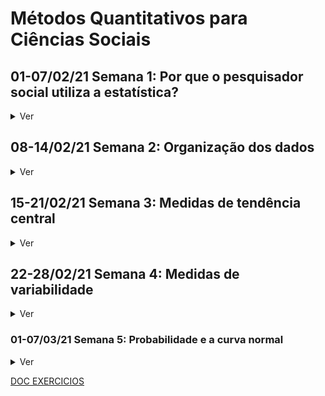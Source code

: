 # Métodos Quantitativos para Ciências Sociais

## 01-07/02/21 Semana 1: Por que o pesquisador social utiliza a estatística?
  <details>
    <summary>Ver</summary>
<h3> A Pesquisa Social</h3>
Hipóteses são ideias que cientistas sociais têm da natureza da realidade social, normalmente manifestada em uma afirmação sobre a relação de no mínimo duas variáveis: dependente (efeito presumido) e independente (causa presumida). Testar uma hipótese é necessário para garantir a veracidade das observações  características de fenômenos e comportamentos sociais, para além de opiniões tendenciosas e inválidas, em grande parte baseado em experiências pessoais. Algumas formas de coletar dados em pesquisas sociais são:
<ul>
<li> <b>Experimento</b> - Em um experimento você tem um grupo homogêneo que é parte submetido a uma variável independente enquanto a outra parte do grupo não é. Um exemplo de experimento, é analisar os efeitos do microcrédito em uma região por meio do grupo de controle (sem crédito) e de experimental (com crédito);</li>
<li> <b>Survey</b> - Em um Survey, não se tem controle e os  indivíduos não são atribuídos a grupos aleatoriamente. Em um survey é difícil atribuir causa e efeito, porém consegue-se investigar mais variáveis independentes. Uma survey seria conduzir um formulário sobre empreendimento em uma região e a partir dos seus resultados avaliar relações e tomar conclusões;</li>
<li> <b>Análise de Conteúdo</b> - Em uma análise de conteúdo o pesquisador procura objetivamente descrever o conteúdo de mensagens previamente elaboradas, por meio de unitarização e categorização. Um exemplo seria análise de comentários políticos em redes sociais, ou um outro exemplo, que foi realizado em 2001, é análise de publicação em uma revista sobre celebridades;</li>
<li> <b>Observação Participativa</b> - Em uma observação participativa, o pesquisador participa da vida cotidiana das pessoas sujeitas ao estudo Essa pesquisa pode ser realizada abertamente, ou de maneira disfarçada, sem que os indivíduos tenham consciência do processo, a fim de não se enviesar o comportamento dos participantes, observando, Ela pode ser conduzida observando, ouvindo ou interrogando pessoas. Espera-se a captação das significações e das experiências subjetivas dos participantes. Um bom exemplo seria as pesquisas de observação no campo religioso brasileiro, onde se obtém informações mais ricas acerca da cultura religiosa da comunidade;</li>
</ul>
  
<h3> Niveis de Dados</h3>
Os dados em uma pesquisa social desempenham pelo menos 3 funções importantes para os pesquisadores de acordo com seu nível de mensuração, pode-se:
<ul>
<li>Classificar ou categorizar no <b>nível nominal</b> de mensuração - onde se dispõem os casos em categorias, de forma a cada caso corresponder a uma categoria, e conta-se sua frequência de ocorrência, sem serem de forma algum classificado, disposto ou escalonado por sua qualidade. Um exemplo seria ser beneficiario do auxílio emergencial ou não;</li>
<li>Ordenar por postos no <b>nível ordinal</b> de mensuração - quando se quer ordenar seus casos, de forma a permitir a ordenação de categorias mas não a magnitude das diferenças. Um exemplo seria a ordenação de nível de intolerância;</li>
<li>Atribuir um escore no <b>nível intervalar</b> de mensuração - no intervalar além da ordenação há a magnitude da diferença entre as escalas, como por exemplo a idade ou grau de nível de intolerância;</li>
</ul>
  
<h3> Estátistica</h3>
As duas principais funções primordiais empregabilidade da estatística, é de <b>descrição</b> e <b>tomada de decisão.</b> Quanto a <b>descrição</b>, consiste em por meio de dispositivos estatísticos, como gráficos e distribuição de frequência, detectar e descrever padrões ou tendências, de forma que os dados quantitativos se tornem convenientes termos descritivos. Já a <b>tomada de decisão,</b> é quando usamos os dispositivos estatísticos, para além da descrição, tornar inferências de amostras e assim validar ou não suas hipóteses.
  </details>
  
  
  
  
## 08-14/02/21 Semana 2: Organização dos dados
  <details>
    <summary>Ver</summary>
<h3> Organização</h3> 
<img src="tabelafreqresumo.jpg">
<br>
<br>
<img src="https://render.githubusercontent.com/render/math?math=f=frequencia">
<br>
<br>
<img src="https://render.githubusercontent.com/render/math?math=proporcao=\frac{f}{N}">
<br>
<br>
<img src="https://render.githubusercontent.com/render/math?math=percentual=\frac{f}{N} \times 100">
<br>
<br>
<img src="https://render.githubusercontent.com/render/math?math=razao=\frac{f1}{f2}">

<h3> Tabulações cruzadas</h3>
Tabela que apresenta a distribuição (frequências e porcentagens) de uma variável (dependente) por categoria de uma ou mais variáveis(independentes). Se a variável independente está nas linhas, utilize a porcentagem por linha, se a variável independente está na coluna, utilize a porcentagem por coluna.
  </details>
  
  
  
  
## 15-21/02/21 Semana 3: Medidas de tendência central
  <details>
    <summary>Ver</summary>
  <h3>Moda</h3>
<li> Categoria que ocorre com maior frequência em uma distribuição.
<li> Nível de mensuração: nominal, ordinal ou intervalar;
<li> Forma da distribuição: mais apropriada para bimodal;
<li> Objetivo: medida de tendência central simples, mas um tanto grosseira.
  <h3>Mediana</h3>
<li> Nível de mensuração: ordinal ou intervalar;
<li> Forma da distribuição: mais apropriada para assimetria acentuada;
<li> Objetivo: medida precisa de tendência central (eventualmente pode ser usada para separar distribuições em 2 categorias).
<br><br><img src="https://render.githubusercontent.com/render/math?math=mediana=\frac{N%2B1}{2}">
<br><img src="https://render.githubusercontent.com/render/math?math=mediana(agrupada)=I%2B[\frac{\frac{N}{2}- f_a}{f}]h">
<br>Primeiro se deve encontrar onde está a mediana que estará em <img src="https://render.githubusercontent.com/render/math?math=\frac{N}{2}">.
<br>N = Número de casos na distribuição;
<br>Fa = Frequência acumulada abaixo do limite inferior do intervalo crítico (intervalo de classe que contém a mediana);
<br>I = Abaixo do limite inferior do intervalo crítico;
<br>f = Frequência dentro do intervalo crítico;
<br>h = Tamanho do intervalo de classe.
  <h3>Média</h3>
<li> É a medida de tendência central mais utilizada.
<li> Nível de mensuração: intervalar;
<li> Forma da distribuição: mais apropriada para simetria unimodal;
<li> Objetivo: medida precisa de tendência central; frequentemente usada para operações estatísticas mais avançadas, inclusive em testes de tomada de decisão.
<br><img src="https://render.githubusercontent.com/render/math?math=media=\frac{\sum{X}}{N}">
<br><img src="https://render.githubusercontent.com/render/math?math=media_(agrupada)=\frac{\sum{frequencia_media}}{N}">
  <h3>Forma da distribuição dos dados</h3>
<li>Em uma distribuição unimodal perfeitamente simétrica a moda,a mediana,a média são idênticas.
<li>Em distribuição assimétrica, a mediana sempre se situa entre a moda e a média, e isso torna a mediana a medida mais conveniente de tendência central.
  </details>
  



## 22-28/02/21 Semana 4: Medidas de variabilidade
  <details>
    <summary>Ver</summary>
    <h3>Variabilidade</h3>
<li> Isoladamente, as medidas de tendência central mostram um quadro incompleto dos dados. Além de uma medida de tendência central, precisamos de um índice de dispersão dos dados em torno do centro da distribuição. Exemplo: as temperaturas diárias de Honolulu (HI) e Phoenix (AZ), em média, têm 75oF (24oC). Elas seriam as mesmas em ambas cidades? Enquanto em Honolulu a variação de temperatura é de 70oF (21oC) a 80oF (27oC), Phoenix varia de 40oF (4oC) em janeiro para 100oF (38oC) em julho.
<br><img src="distribuicao.png">
  <li> Veremos amplitude, desvio-médio, variância e desvio-padrão.
    <h3>Amplitude</h3>
<li> Para uma medida rápida de variabilidade podemos calcular a amplitude (A), a diferença entre o mais alto e o mais baixo escore em uma distribuição. <b>Vantagem</b>: cálculo rápido e fácil. <b>Desvantagem</b>: um dado extremo distorce a amplitude.
<br><img src="https://render.githubusercontent.com/render/math?math=A=S-I">
<br>A = amplitude;
<br>S = escore mais alto em uma distribuição;
<br>I = escore mais baixo em uma distribuição;
    <h3>Desvio-Médio</h3>
<li> Soma dos desvios absolutos dividido por N, medida de variabilidade matematicamente inadequada, mas com base segura para entender a variância.
<br><img src="https://render.githubusercontent.com/render/math?math=DM=\frac{\sum{|X-X_m|}}{N}">
<br>DM – Desvio médio;
<br>∑|X – X_m| = Soma dos desvios absolutos;
<br><img src="https://render.githubusercontent.com/render/math?math=X_m=\frac{\sum{|X|}}{N}">
<br>N = Número total de escores;
  <h3>Desvio-padrão</h3>
<li> O desvio-médio foi abandonado pelos pesquisadores em favor da variância e do desvio-padrão. O desvio-médio evita os números negativos, que se cancelam com os positivos. Isso gera problemas em análises mais sofisticadas.
<li> <b>Desvio-padrão</b> (raiz quadrada da variância)
<br><img src="https://render.githubusercontent.com/render/math?math=S=\frac{\sum{(X-X_m)^2}}{N}">
<br>S = variância;
<br>∑(X – X_m)^2 = Soma dos quadrados dos desvios em relação à média;
<br>N = Número total de escores;
<br>
<li> <b>Desvio-padrão - frequências simples</b>
<br><img src="https://render.githubusercontent.com/render/math?math=S=\frac{\sum{(fX^2-X_m^2)}}{N}">
<br><img src="https://render.githubusercontent.com/render/math?math=X_m=\frac{\sum{(fX)}}{N}">
<br>
<li> <b>Desvio-padrão - frequências agrupadas</b>
<br><img src="https://render.githubusercontent.com/render/math?math=S=\frac{\sum{(fm^2-X_m^2)}}{N}">
<br><img src="https://render.githubusercontent.com/render/math?math=X_m=\frac{\sum{(fm)}}{N}">
  </details>
  
  
  
  
### 01-07/03/21 Semana 5: Probabilidade e a curva normal
  <details>
    <summary>Ver</summary>
  </details>
  
[DOC EXERCICIOS](https://docs.google.com/document/d/1U_d482gTjWEXyXpX_U_J7kgDzg9Rk21NnsbpjnP08Qs/edit?usp=sharing)
